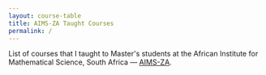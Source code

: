 ```yaml
---
layout: course-table
title: AIMS-ZA Taught Courses
permalink: /
---
```


List of courses that I taught to Master's students at the African Institute for Mathematical Science, South Africa — [AIMS-ZA](https://www.aims.ac.za). 